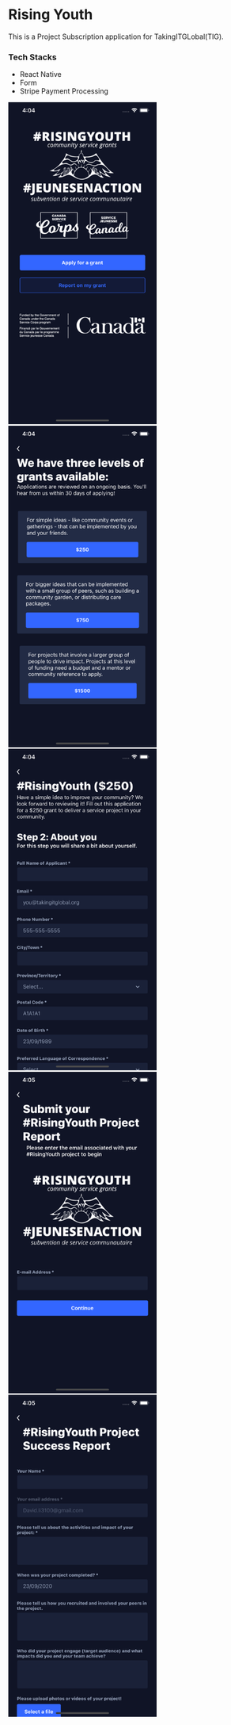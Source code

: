 # Rising Youth

This is a Project Subscription application for TakingITGLobal(TIG).

### Tech Stacks
- React Native
- Form
- Stripe Payment Processing

<img src="./images/1.png" width="300" height="auto" alt="1" /> <img src="./images/2.png" width="300" height="auto" alt="2" /> <img src="./images/3.png" width="300" height="auto" alt="3" /> <img src="./images/4.png" width="300" height="auto" alt="4" /> <img src="./images/5.png" width="300" height="auto" alt="5" />